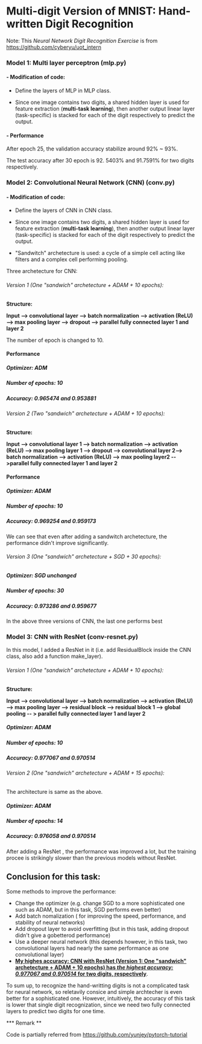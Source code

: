 # Multi-digit Version of MNIST: Hand-written Digit Recognition

Note: This *Neural Network Digit Recognition Exercise* is from https://github.com/cyberyu/uot_intern

### Model 1: Multi layer perceptron (mlp.py)

#### - Modification of code:

- Define the layers of MLP in MLP class.

- Since one image contains two digits, a shared hidden layer is used for feature extraction (**multi-task learning**), then another output linear layer (task-specific) is stacked for each of the digit respectively to predict the output.

#### - Performance

After epoch 25, the validation accuracy stabilize around 92% ~ 93%.

The test accuracy after 30 epoch is 92. 5403% and 91.7591% for two digits respectively.

### Model 2: Convolutional Neural Network (CNN) (conv.py)

#### - Modification of code:

- Define the layers of CNN in CNN class.

- Since one image contains two digits, a shared hidden layer is used for feature extraction (**multi-task learning**), then another output linear layer (task-specific) is stacked for each of the digit respectively to predict the output.

- "Sandwitch" archetecture is used: a cycle of a simple cell acting like filters and a complex cell performing pooling.

Three archetecture for CNN: 

###### Version 1 (One "sandwich" archetecture + ADAM + 10 epochs):

**Structure:**

**Input --> convolutional layer --> batch normalization --> activation (ReLU) --> max pooling layer --> dropout --> parallel fully connected layer 1 and layer 2**

The number of epoch is changed to 10.

#### Performance

##### Optimizer: ADM

##### Number of epochs: 10

##### Accuracy: 0.965474  and 0.953881

###### Version 2  (Two "sandwich" archetecture + ADAM + 10 epochs):

**Structure:**

**Input --> convolutional layer 1 --> batch normalization --> activation (ReLU) --> max pooling layer 1 --> dropout --> convolutional layer 2--> batch normalization --> activation (ReLU) --> max pooling layer2 -->parallel fully connected layer 1 and layer 2**

#### Performance

##### Optimizer: ADAM

##### Number of epochs: 10

##### Accuracy: 0.969254  and 0.959173

We can see that even after adding a sandwitch archetecture, the performance didn't improve significantly.

###### Version 3  (One "sandwich" archetecture + SGD + 30 epochs):

##### Optimizer: SGD unchanged

##### Number of epochs: 30

##### Accuracy:   0.973286  and 0.959677

In the above three versions of CNN, the last one performs best

### Model 3: CNN with ResNet (conv-resnet.py)

In this model, I added a ResNet in it (i.e. add ResidualBlock inside the CNN class, also add a function make_layer). 

###### Version 1 (One "sandwich" archetecture + ADAM + 10 epochs):

**Structure:**

**Input --> convolutional layer --> batch normalization --> activation (ReLU) --> max pooling layer --> residual block --> residual block 1 --> global pooling -- > parallel fully connected layer 1 and layer 2**

##### Optimizer: ADAM

##### Number of epochs: 10

##### Accuracy:   0.977067  and 0.970514

###### Version 2 (One "sandwich" archetecture + ADAM + 15 epochs):

The architecture is same as the above.

##### Optimizer: ADAM

##### Number of epochs: 14

##### Accuracy:  0.976058  and 0.970514

After adding a ResNet , the performance was improved a lot, but the training procee is strikingly slower than the previous models without ResNet.

## Conclusion for this task:

Some methods to improve the performance:

-  Change the optimizer (e.g. change SGD to a more sophisticated one such as ADAM, but in this task, SGD performs even better)
- Add batch nomalization ( for improving the speed, performance, and stability of neural networks)
- Add dropout layer to avoid overfitting (but in this task, adding dropout didn't give a gobetterod performance)
- Use a deeper neural network (this depends however, in this task, two convolutional layers had nearly the same performance as one convolutional layer)
- **<u>My highes accuracy: CNN with ResNet (Version 1: One "sandwich" archetecture + ADAM + 10 epochs) has *the highest accuracy: 0.977067  and 0.970514* for two digits, respectively</u>**.

To sum up, to recognize the hand-writting digits is not a complicated task for neural network, so reletavily consice and simple archtecher is even better for a sophisticated one. However, intuitively, the accuracy of this task is lower that single digit recognization, since we need two fully connected layers to predict two digits for one time. 

*** Remark **

Code is partially referred from https://github.com/yunjey/pytorch-tutorial
